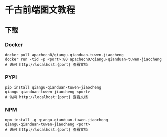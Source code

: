 # 千古前端图文教程

## 下载

### Docker

```
docker pull apachecn0/qiangu-qianduan-tuwen-jiaocheng
docker run -tid -p <port>:80 apachecn0/qiangu-qianduan-tuwen-jiaocheng
# 访问 http://localhost:{port} 查看文档
```

### PYPI

```
pip install qiangu-qianduan-tuwen-jiaocheng
qiangu-qianduan-tuwen-jiaocheng <port>
# 访问 http://localhost:{port} 查看文档
```

### NPM

```
npm install -g qiangu-qianduan-tuwen-jiaocheng
qiangu-qianduan-tuwen-jiaocheng <port>
# 访问 http://localhost:{port} 查看文档
```